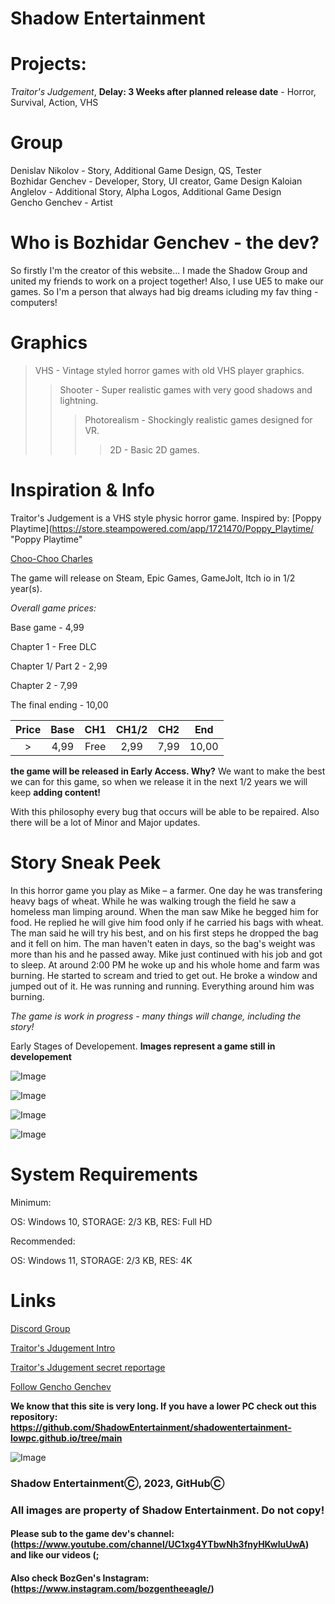 # Shadow Entertainment 

# Projects:
*Traitor's Judgement*, **Delay: 3 Weeks after planned release date** - Horror, Survival, Action, VHS

# Group
Denislav Nikolov - Story, Additional Game Design, QS, Tester  
Bozhidar Genchev - Developer, Story, UI creator, Game Design
Kaloian Anglelov - Additional Story, Alpha Logos, Additional Game Design  
Gencho Genchev - Artist

# Who is Bozhidar Genchev - the dev?
So firstly I'm the creator of this website...
I made the Shadow Group and united my friends to work on a project together!
Also, I use UE5 to make our games. So I'm a person that always had big dreams icluding my fav thing - computers! 

# Graphics
> VHS - Vintage styled horror games with old VHS player graphics.
>> Shooter - Super realistic games with very good shadows and lightning.
>>> Photorealism - Shockingly realistic games designed for VR.
>>>> 2D - Basic 2D games.

# Inspiration & Info
Traitor's Judgement is a VHS style physic horror game. Inspired by:
[Poppy Playtime](https://store.steampowered.com/app/1721470/Poppy_Playtime/ "Poppy Playtime"

[Choo-Choo Charles](https://store.steampowered.com/app/1766740/ChooChoo_Charles/ "Choo-Choo Charles")

The game will release on Steam, Epic Games, GameJolt, Itch io in 1/2 year(s). 

*Overall game prices:*

Base game - 4,99

Chapter 1 - Free DLC

Chapter 1/ Part 2 - 2,99

Chapter 2 - 7,99

The final ending - 10,00



| Price | Base | CH1  | CH1/2 | CH2  | End 
| :---: | :--: | :-:  | :---: | :---:| :---: 
|   >   | 4,99 | Free | 2,99  | 7,99 | 10,00 



__the game will be released in Early Access. Why?__
We want to make the best we can for this game, so when we release it in the next 1/2 years we will keep __adding content!__

With this philosophy every bug that occurs will be able to be repaired. Also there will be a lot of Minor and Major updates.

# Story Sneak Peek
In this horror game you play as Mike – a farmer. One day he was transfering heavy bags of wheat. While he was walking trough the field he saw a homeless man limping around. When the man saw Mike he begged him for food. He replied he will give him food only if he carried his bags with wheat. The man said he will try his best, and on his first steps he dropped the bag and it fell on him. The man haven't eaten in days, so the bag's weight was more than his and he passed away. Mike just continued with his job and got to sleep.
    At around 2:00 PM he woke up and his whole home and farm was burning. He started to scream and tried to get out. He broke a window and jumped out of it. He was running and running. Everything around him was burning. 

*The game is work in progress - many things will change, including the story!*

Early Stages of Developement. **Images represent a game still in developement**

![Image](TJ1.png)

![Image](ImgTJ2.png)

![Image](webimg.png)

![Image](webimgsm.png)

# System Requirements
Minimum:

OS: Windows 10, STORAGE: 2/3 KB, RES: Full HD

Recommended:

OS: Windows 11, STORAGE: 2/3 KB, RES: 4K

# Links
[Discord Group](https://discord.com/channels/1175447160918130778/1175447160918130781 "Discord")

[Traitor's Jdugement Intro](https://www.youtube.com/watch?v=g9_0vlAfNgo "Intro")

[Traitor's Jdugement secret reportage](https://github.com/ShadowEntertainment/TJ-Secret-Reportage "Secret 001")

[Follow Gencho Genchev](https://www.instagram.com/g.genchev_art/?hl=bg "Follow him (;")

**We know that this site is very long. If you have a lower PC check out this repository: https://github.com/ShadowEntertainment/shadowentertainment-lowpc.github.io/tree/main**

![Image](web_img1.png)

### Shadow EntertainmentⒸ, 2023, GitHubⒸ
### All images are property of Shadow Entertainment. Do not copy!

#### Please sub to the game dev's channel: (https://www.youtube.com/channel/UC1xg4YTbwNh3fnyHKwluUwA) and like our videos (;
#### Also check BozGen's Instagram: (https://www.instagram.com/bozgentheeagle/)
